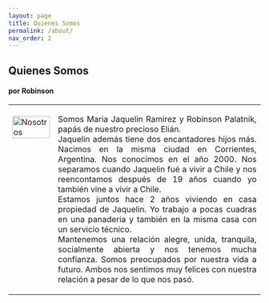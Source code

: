 ```yaml
---
layout: page
title: Quienes Somos
permalink: /about/
nav_order: 2
---
```


<td><h2>Quienes Somos</h2>

<h4>por Robinson</h4>

<table style="notable">
<td style="vertical-align:top">
<br>
 <img src="/elianbebe/assets/images/20200606_194653.jpg" alt="Nosotros" width="100%"/>
</td>
<td style="vertical-align:top">
<p style="text-align:justify;vertical-align:top">
Somos Maria Jaquelin Ramirez y Robinson Palatnik, papás de nuestro precioso Elián.<br> Jaquelin además tiene dos encantadores hijos más. Nacimos en la misma ciudad en Corrientes, Argentina. Nos conocimos en el año 2000. Nos separamos cuando Jaquelin fué a vivir a Chile y nos reencontamos después de 19 años cuando yo también vine a vivir a Chile.<br>Estamos juntos hace 2 años viviendo en casa propiedad de Jaquelin. Yo trabajo a pocas cuadras en una panaderia y también en la misma casa con un servicio técnico.<br> Mantenemos una relación alegre, unida, tranquila, socialmente abierta y nos tenemos mucha confianza. Somos preocupados por nuestra vida a futuro. Ambos nos sentimos muy felices con nuestra relación a pesar de lo que nos pasó.
</p>
</td>
</table>



